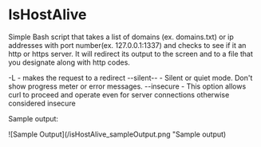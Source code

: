 # IsHostAlive

Simple Bash script that takes a list of domains (ex. domains.txt) or ip addresses with port number(ex. 127.0.0.1:1337) and checks to see if it an http or https server. It will redirect its output to the screen and to a file that you designate along with http codes.

-L - makes the request to a redirect 
--silent-- - Silent or quiet mode. Don't show progress meter or error messages.
--insecure - This option allows curl to proceed and operate even for server connections otherwise considered insecure

Sample output:

![Sample Output](/isHostAlive_sampleOutput.png "Sample output)